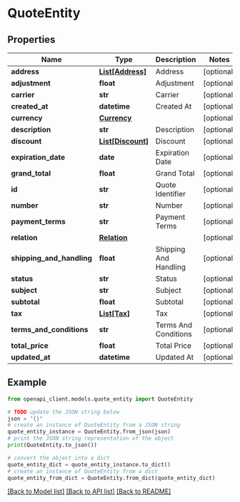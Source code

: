 # QuoteEntity


## Properties

Name | Type | Description | Notes
------------ | ------------- | ------------- | -------------
**address** | [**List[Address]**](Address.md) | Address | [optional] 
**adjustment** | **float** | Adjustment | [optional] 
**carrier** | **str** | Carrier | [optional] 
**created_at** | **datetime** | Created At | [optional] 
**currency** | [**Currency**](Currency.md) |  | [optional] 
**description** | **str** | Description | [optional] 
**discount** | [**List[Discount]**](Discount.md) | Discount | [optional] 
**expiration_date** | **date** | Expiration Date | [optional] 
**grand_total** | **float** | Grand Total | [optional] 
**id** | **str** | Quote Identifier | [optional] 
**number** | **str** | Number | [optional] 
**payment_terms** | **str** | Payment Terms | [optional] 
**relation** | [**Relation**](Relation.md) |  | [optional] 
**shipping_and_handling** | **float** | Shipping And Handling | [optional] 
**status** | **str** | Status | [optional] 
**subject** | **str** | Subject | [optional] 
**subtotal** | **float** | Subtotal | [optional] 
**tax** | [**List[Tax]**](Tax.md) | Tax | [optional] 
**terms_and_conditions** | **str** | Terms And Conditions | [optional] 
**total_price** | **float** | Total Price | [optional] 
**updated_at** | **datetime** | Updated At | [optional] 

## Example

```python
from openapi_client.models.quote_entity import QuoteEntity

# TODO update the JSON string below
json = "{}"
# create an instance of QuoteEntity from a JSON string
quote_entity_instance = QuoteEntity.from_json(json)
# print the JSON string representation of the object
print(QuoteEntity.to_json())

# convert the object into a dict
quote_entity_dict = quote_entity_instance.to_dict()
# create an instance of QuoteEntity from a dict
quote_entity_from_dict = QuoteEntity.from_dict(quote_entity_dict)
```
[[Back to Model list]](../README.md#documentation-for-models) [[Back to API list]](../README.md#documentation-for-api-endpoints) [[Back to README]](../README.md)


